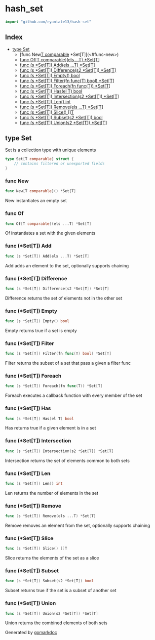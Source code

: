 <!-- Code generated by gomarkdoc. DO NOT EDIT -->

# hash\_set

```go
import "github.com/ryantate13/hash-set"
```

## Index

- [type Set](<#type-set>)
  - [func New[T comparable]() *Set[T]](<#func-new>)
  - [func Of[T comparable](els ...T) *Set[T]](<#func-of>)
  - [func (s *Set[T]) Add(els ...T) *Set[T]](<#func-sett-add>)
  - [func (s *Set[T]) Difference(s2 *Set[T]) *Set[T]](<#func-sett-difference>)
  - [func (s *Set[T]) Empty() bool](<#func-sett-empty>)
  - [func (s *Set[T]) Filter(fn func(T) bool) *Set[T]](<#func-sett-filter>)
  - [func (s *Set[T]) Foreach(fn func(T)) *Set[T]](<#func-sett-foreach>)
  - [func (s *Set[T]) Has(el T) bool](<#func-sett-has>)
  - [func (s *Set[T]) Intersection(s2 *Set[T]) *Set[T]](<#func-sett-intersection>)
  - [func (s *Set[T]) Len() int](<#func-sett-len>)
  - [func (s *Set[T]) Remove(els ...T) *Set[T]](<#func-sett-remove>)
  - [func (s *Set[T]) Slice() []T](<#func-sett-slice>)
  - [func (s *Set[T]) Subset(s2 *Set[T]) bool](<#func-sett-subset>)
  - [func (s *Set[T]) Union(s2 *Set[T]) *Set[T]](<#func-sett-union>)


## type Set

Set is a collection type with unique elements

```go
type Set[T comparable] struct {
    // contains filtered or unexported fields
}
```

### func New

```go
func New[T comparable]() *Set[T]
```

New instantiates an empty set

### func Of

```go
func Of[T comparable](els ...T) *Set[T]
```

Of instantiates a set with the given elements

### func \(\*Set\[T\]\) Add

```go
func (s *Set[T]) Add(els ...T) *Set[T]
```

Add adds an element to the set, optionally supports chaining

### func \(\*Set\[T\]\) Difference

```go
func (s *Set[T]) Difference(s2 *Set[T]) *Set[T]
```

Difference returns the set of elements not in the other set

### func \(\*Set\[T\]\) Empty

```go
func (s *Set[T]) Empty() bool
```

Empty returns true if a set is empty

### func \(\*Set\[T\]\) Filter

```go
func (s *Set[T]) Filter(fn func(T) bool) *Set[T]
```

Filter returns the subset of a set that pass a given a filter func

### func \(\*Set\[T\]\) Foreach

```go
func (s *Set[T]) Foreach(fn func(T)) *Set[T]
```

Foreach executes a callback function with every member of the set

### func \(\*Set\[T\]\) Has

```go
func (s *Set[T]) Has(el T) bool
```

Has returns true if a given element is in a set

### func \(\*Set\[T\]\) Intersection

```go
func (s *Set[T]) Intersection(s2 *Set[T]) *Set[T]
```

Intersection returns the set of elements common to both sets

### func \(\*Set\[T\]\) Len

```go
func (s *Set[T]) Len() int
```

Len returns the number of elements in the set

### func \(\*Set\[T\]\) Remove

```go
func (s *Set[T]) Remove(els ...T) *Set[T]
```

Remove removes an element from the set, optionally supports chaining

### func \(\*Set\[T\]\) Slice

```go
func (s *Set[T]) Slice() []T
```

Slice returns the elements of the set as a slice

### func \(\*Set\[T\]\) Subset

```go
func (s *Set[T]) Subset(s2 *Set[T]) bool
```

Subset returns true if the set is a subset of another set

### func \(\*Set\[T\]\) Union

```go
func (s *Set[T]) Union(s2 *Set[T]) *Set[T]
```

Union returns the combined elements of both sets



Generated by [gomarkdoc](<https://github.com/princjef/gomarkdoc>)

